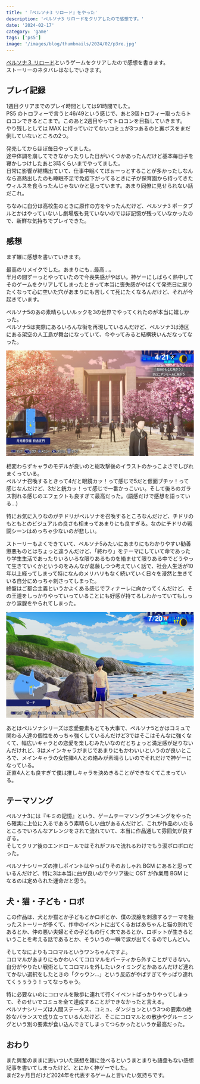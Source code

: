 ```yaml
---
title: '『ペルソナ3 リロード』をやった'
description: 'ペルソナ3 リロードをクリアしたので感想です。'
date: '2024-02-17'
category: 'game'
tags: ['ps5']
image: '/images/blog/thumbnails/2024/02/p3re.jpg'
---
```


[ペルソナ３ リロード](https://p3re.jp/)というゲームをクリアしたので感想を書きます。  
ストーリーのネタバレはなしでいきます。

## プレイ記録

1週目クリアまでのプレイ時間としては91時間でした。  
PS5 のトロフィーで言うと46/49という感じで、あと3個トロフィー取ったらトロコンできるとこまで。このあと2週目やってトロコンを目指していきます。  
やり残しとしては MAX に持っていけてないコミュが3つあるのと裏ボスをまだ倒していないところの2つ。

発売してからほぼ毎日やってました。  
途中体調を崩してできなかったりした日がいくつかあったんだけど基本毎日子を寝かしつけしたあと3時くらいまでやってました。  
日常に影響が結構出ていて、仕事中眠くてぼぉーっとすることが多かったしなんなら高熱出したのも睡眠不足で免疫下がってるときに子が保育園から持ってきたウィルスを食らったんじゃないかと思っています。あまり同僚に見せられない話だこれ。

ちなみに自分は高校生のときに原作の方をやったんだけど、ペルソナ3 ポータブルとかはやっていないし劇場版も見ていないのでほぼ記憶が残っていなかったので、新鮮な気持ちでプレイできた。

## 感想

まず雑に感想を書いていきます。

最高のリメイクでした。あまりにも…最高…。  
半月の間ずーっとやっていたので今喪失感がやばい。神ゲーにしばらく熱中してそのゲームをクリアしてしまったときって本当に喪失感がやばくて発売日に戻りたくなって心に空いた穴があまりにも苦しくて死にたくなるんだけど、それが今起きています。

ペルソナ5のあの素晴らしいルックを3の世界でやってくれたのが本当に嬉しかった。  
ペルソナ5は実際にあるいろんな街を再現しているんだけど、ペルソナ3は港区にある架空の人工島が舞台になっていて、今やってみると結構狭いんだなってなった。

![ペルソナ3のスクリーンショット。学校の校門前の桜並木を沢山の生徒が歩いている。](./01.jpg '桜が美しい。これが見たかったのよ〜〜ってなったシーン。')

相変わらずキャラのモデルが良いのと総攻撃後のイラストのかっこよさでしびれまくっている。  
ペルソナ召喚するときって4だと眼鏡カッ！って感じで5だと仮面ブチッ！って感じなんだけど、3だと銃カッ！って感じで一番かっこいい。そして後ろのガラス割れる感じのエフェクトも良すぎて最高だった。(語感だけで感想を語っている…)

特にお気に入りなのがチドリがペルソナを召喚するところなんだけど、チドリのもともとのビジュアルの良さも相まってあまりにも良すぎる。なのにチドリの戦闘シーンはめっちゃ少ないのが悲しい。

ストーリーもよくできていて、ペルソナ5みたいにあまりにもわかりやすい勧善懲悪ものとはちょっと違うんだけど、「終わり」をテーマにしていて命であったり学生生活であったりいろいろな限りあるものを絡ませて限りある中でどうやって生きていくかというのをみんなが葛藤しつつ考えていく話で、社会人生活が10年以上経ってしまって特になんのメリハリもなく続いていく日々を漫然と生きている自分にめっちゃ刺さってしまった。  
終盤はご都合主義というかよくある感じでフィナーレに向かってくんだけど、その王道をしっかりやっていっていることにも好感が持てるしわかっていてもしっかり涙腺をやられてしまった。

![ペルソナ3のスクリーンショット。主人公が水着姿で浜辺を背に映っている。](./02.jpg '屋久島に行くイベントがあるんだけど水着がダサくて面白い。')

あとはペルソナシリーズは恋愛要素もとても大事で、ペルソナ5とかはコミュで関わる人達の個性をめっちゃ強くしているんだけど3ではそこはそんなに強くなくて、幅広いキャラとの恋愛を楽しむみたいなのだとちょっと満足感が足りないんだけれど、3はメインキャラがまじであまりにもかわいいというのが良いところで、メインキャラの女性陣4人との絡みが素晴らしいのでそれだけで神ゲーになっている。  
正直4人とも良すぎて僕は推しキャラを決めきることができなくてこまっている。

## テーマソング

ペルソナ3には『キミの記憶』という、ゲームテーマソングランキングをやったら確実に上位に入るであろう素晴らしい曲があるんだけど、これが作品のいたるところでいろんなアレンジをされて流れていて、本当に作品通して雰囲気が良すぎる。  
そしてクリア後のエンドロールではそれがフルで流れるわけでもう涙ボロボロだった。

ペルソナシリーズの推しポイントはやっぱりそのおしゃれ BGM にあると思っているんだけど、特に3は本当に曲が良いのでクリア後に OST が作業用 BGM になるのは定められた運命だと思う。

## 犬・猫・子ども・ロボ

この作品は、犬とか猫とか子どもとかロボとか、僕の涙腺を刺激するテーマを扱ったストーリーが多くて、作中のイベントに出てくるおばあちゃんと猫の別れであるとか、仲の悪い夫婦とその子どもの行く末であるとか、ロボットが生きるということを考える話であるとか、そういうの一瞬で涙が出てくるのでしんどい。

そしてなによりもコロマルというワンちゃんですよ。  
コロマルがあまりにもかわいくてコロマルをパーティから外すことができない。自分がやりたい戦術としてコロマルを外したいタイミングとかあるんだけど連れてかない選択をしたときの「クゥウン…」という反応がやばすぎてやっぱり連れてくぅぅうう！ってなっちゃう。

特に必要ないのにコロマルを散歩に連れて行くイベントばっかりやってしまって、そのせいでコミュを全て達成することができなかったと言える。  
ペルソナシリーズは人間ステータス、コミュ、ダンジョンという3つの要素の絶妙なバランスで成り立っているんだけど、そこにコロマルとの散歩やグルーミングという別の要素が食い込んできてしまってつらかったというか最高だった。

## おわり

また興奮のままに思いついた感想を雑に並べるというまとまりも語彙もない感想記事を書いてしまったけど、とにかく神ゲーでした。  
まだ2ヶ月目だけど2024年を代表するゲームと言いたい気持ちです。
